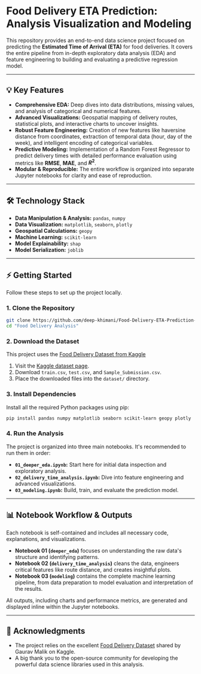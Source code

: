 # Food Delivery ETA Prediction: Analysis Visualization and Modeling

This repository provides an end-to-end data science project focused on predicting the **Estimated Time of Arrival (ETA)** for food deliveries. It covers the entire pipeline from in-depth exploratory data analysis (EDA) and feature engineering to building and evaluating a predictive regression model.

-----

## 💡 Key Features

  * **Comprehensive EDA:** Deep dives into data distributions, missing values, and analysis of categorical and numerical features.
  * **Advanced Visualizations:** Geospatial mapping of delivery routes, statistical plots, and interactive charts to uncover insights.
  * **Robust Feature Engineering:** Creation of new features like haversine distance from coordinates, extraction of temporal data (hour, day of the week), and intelligent encoding of categorical variables.
  * **Predictive Modeling:** Implementation of a Random Forest Regressor to predict delivery times with detailed performance evaluation using metrics like **RMSE**, **MAE**, and **$R^2$**.
  * **Modular & Reproducible:** The entire workflow is organized into separate Jupyter notebooks for clarity and ease of reproduction.

-----

## 🛠️ Technology Stack

  * **Data Manipulation & Analysis:** `pandas`, `numpy`
  * **Data Visualization:** `matplotlib`, `seaborn`, `plotly`
  * **Geospatial Calculations:** `geopy`
  * **Machine Learning:** `scikit-learn`
  * **Model Explainability:** `shap`
  * **Model Serialization:** `joblib`

-----

## ⚡️ Getting Started

Follow these steps to set up the project locally.

### 1\. Clone the Repository

```bash
git clone https://github.com/deep-khimani/Food-Delivery-ETA-Prediction-Analysis-Visualization-and-Modeling.git
cd "Food Delivery Analysis"
```

### 2\. Download the Dataset

This project uses the [Food Delivery Dataset from Kaggle](https://www.kaggle.com/datasets/gauravmalik26/food-delivery-dataset)

1.  Visit the [Kaggle dataset page](https://www.kaggle.com/datasets/gauravmalik26/food-delivery-dataset).
2.  Download `train.csv`, `test.csv`, and `Sample_Submission.csv`.
3.  Place the downloaded files into the `dataset/` directory.

### 3\. Install Dependencies

Install all the required Python packages using pip:

```bash
pip install pandas numpy matplotlib seaborn scikit-learn geopy plotly 
```

### 4\. Run the Analysis

The project is organized into three main notebooks. It's recommended to run them in order:

  * **`01_deeper_eda.ipynb`:** Start here for initial data inspection and exploratory analysis.
  * **`02_delivery_time_analysis.ipynb`:** Dive into feature engineering and advanced visualizations.
  * **`03_modeling.ipynb`:** Build, train, and evaluate the prediction model.

-----

## 📊 Notebook Workflow & Outputs

Each notebook is self-contained and includes all necessary code, explanations, and visualizations.

  * **Notebook 01 (`deeper_eda`)** focuses on understanding the raw data's structure and identifying patterns.
  * **Notebook 02 (`delivery_time_analysis`)** cleans the data, engineers critical features like route distance, and creates insightful plots.
  * **Notebook 03 (`modeling`)** contains the complete machine learning pipeline, from data preparation to model evaluation and interpretation of the results.

All outputs, including charts and performance metrics, are generated and displayed inline within the Jupyter notebooks.

-----

## 🙏 Acknowledgments

  * The project relies on the excellent [Food Delivery Dataset](https://www.kaggle.com/datasets/gauravmalik26/food-delivery-dataset) shared by Gaurav Malik on Kaggle.
  * A big thank you to the open-source community for developing the powerful data science libraries used in this analysis.
